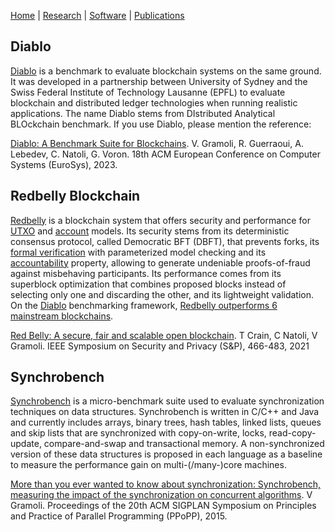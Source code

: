 [Home](../index) | [Research](../research) | [Software](../software) | [Publications](../publications)

## Diablo

[Diablo](https://diablobench.github.io/) is a benchmark to evaluate blockchain systems on the same ground. It was developed in a partnership 
between University of Sydney and the Swiss Federal Institute of Technology Lausanne (EPFL) to evaluate blockchain and distributed ledger 
technologies when running realistic applications. The name Diablo stems from DIstributed Analytical BLOckchain benchmark. If you use Diablo, 
please mention the reference:

[Diablo: A Benchmark Suite for Blockchains](../pubs/Eurosys23-Diablo.pdf). 
V. Gramoli, R. Guerraoui, A. Lebedev, C. Natoli, G. Voron. 18th ACM European Conference on Computer Systems (EuroSys), 2023.

## Redbelly Blockchain

[Redbelly](https://redbelly.network) is a blockchain system that offers security and performance for [UTXO](https://gramoli.github.io/pubs/redbellyblockchain-oakland21.pdf) and [account](https://gramoli.github.io/pubs/IPDPS23-SmartRedbelly.pdf) models. Its security stems from its deterministic consensus protocol, called Democratic BFT (DBFT), that prevents forks, its [formal verification](https://gramoli.github.io/pubs/DISC22-holistic-verification.pdf) with parameterized model checking and its [accountability](https://eprint.iacr.org/2019/587.pdf) property, allowing to generate undeniable proofs-of-fraud against misbehaving participants. Its performance comes from its superblock optimization that combines proposed blocks instead of selecting only one and discarding the other, and its lightweight validation. On the [Diablo](https://gramoli.github.io/pubs/Eurosys23-Diablo.pdf) benchmarking framework, [Redbelly outperforms 6 mainstream blockchains](https://gramoli.github.io/pubs/IPDPS23-SmartRedbelly.pdf).

[Red Belly: A secure, fair and scalable open blockchain](https://gramoli.github.io/pubs/redbellyblockchain-oakland21.pdf). T Crain, C Natoli, V Gramoli. IEEE Symposium on Security and Privacy (S&P), 466-483, 2021

## Synchrobench

[Synchrobench](https://sites.google.com/site/synchrobench/) is a micro-benchmark suite used to evaluate synchronization techniques 
on data structures. Synchrobench is written in C/C++ and Java and currently includes arrays, binary trees, hash tables, linked lists, 
queues and skip lists that are synchronized with copy-on-write, locks, read-copy-update, compare-and-swap and transactional memory. 
A non-synchronized version of these data structures is proposed in each language as a baseline to measure the performance gain on 
multi-(/many-)core machines.

[More than you ever wanted to know about synchronization: Synchrobench, measuring the impact of the synchronization on concurrent 
algorithms](http://redbellyrw.cluster021.hosting.ovh.net/pubs/gramoli-synchrobench.pdf). 
V Gramoli. Proceedings of the 20th ACM SIGPLAN Symposium on Principles and Practice of Parallel Programming (PPoPP), 2015.


